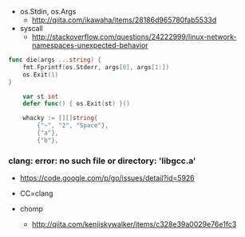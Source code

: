 
 * os.Stdin, os.Args
   * http://qiita.com/ikawaha/items/28186d965780fab5533d
 * syscall 
   * http://stackoverflow.com/questions/24222999/linux-network-namespaces-unexpected-behavior

```go
func die(args ...string) {
	fmt.Fprintf(os.Stderr, args[0], args[1:])
	os.Exit(1)
}
```

```go
	var st int
	defer func() { os.Exit(st) }()
```

```go
	whacky := [][]string{
		{"~", "2", "Space"},
		{"a"},
		{"b"},
```

### clang: error: no such file or directory: 'libgcc.a'

 * https://code.google.com/p/go/issues/detail?id=5926
 * CC=clang

 * chomp 
   * http://qiita.com/kenjiskywalker/items/c328e39a0029e76e1fc3





